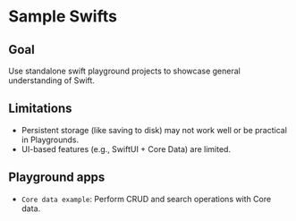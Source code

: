 # Sample Swifts

## Goal

Use standalone swift playground projects to showcase general understanding of Swift.

## Limitations

- Persistent storage (like saving to disk) may not work well or be practical in Playgrounds.
- UI-based features (e.g., SwiftUI + Core Data) are limited.

## Playground apps

- `Core data example`: Perform CRUD and search operations with Core data.
